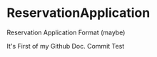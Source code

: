 # ReservationApplication
Reservation Application Format (maybe)

It's First of my Github Doc.
Commit Test
